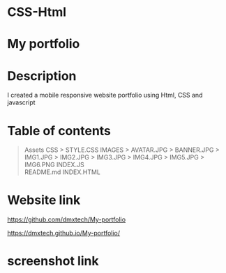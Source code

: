 # CSS-Html

# My portfolio

# Description
I created a mobile responsive website portfolio using Html, CSS and javascript 

# Table of contents
> Assets
  > CSS
      > STYLE.CSS
  > IMAGES
     > AVATAR.JPG
     > BANNER.JPG
     > IMG1.JPG
     > IMG2.JPG
     > IMG3.JPG
     > IMG4.JPG
     > IMG5.JPG
     > IMG6.PNG
  > INDEX.JS   
> README.md
> INDEX.HTML

# Website link
https://github.com/dmxtech/My-portfolio

https://dmxtech.github.io/My-portfolio/

# screenshot link
